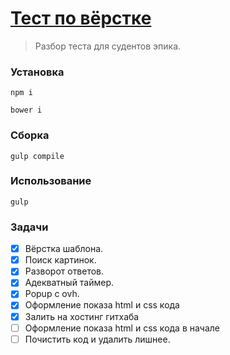 ﻿[Тест по вёрстке](http://stillst.github.io/epixx-test/src/)
=====================================================================

> Разбор теста для судентов эпика.

### Установка

```
npm i
```
```
bower i
```

### Сборка

```
gulp compile
```

### Использование
```
gulp
```

### Задачи

- [x] Вёрстка шаблона.
- [x] Поиск картинок.
- [x] Разворот ответов.
- [x] Адекватный таймер.
- [x] Popup c ovh.
- [x] Оформление показа html и css кода
- [x] Залить на хостинг гитхаба
- [ ] Оформление показа html и css кода в начале
- [ ] Почистить код и удалить лишнее.